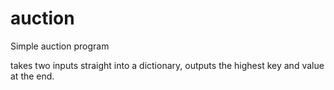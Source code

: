 # auction
Simple auction program

takes two inputs straight into a dictionary, 
outputs the highest key and value at the end.
